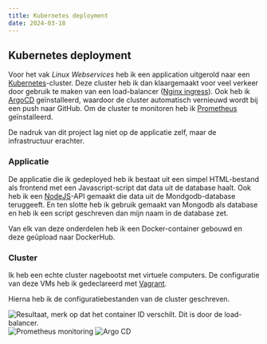 ```yaml
---
title: Kubernetes deployment
date: 2024-03-18
---
```


## Kubernetes deployment

Voor het vak _Linux Webservices_ heb ik een application uitgerold naar een [Kubernetes](https://kubernetes.io/)-cluster.
Deze cluster heb ik dan klaargemaakt voor veel verkeer door gebruik te maken van een load-balancer ([Nginx ingress](https://docs.nginx.com/nginx-ingress-controller/)).
Ook heb ik [ArgoCD](https://argoproj.github.io/cd/) geïnstalleerd, waardoor de cluster automatisch vernieuwd wordt bij een push naar GitHub.
Om de cluster te monitoren heb ik [Prometheus](https://prometheus.io/docs/introduction/overview/) geïnstalleerd.

De nadruk van dit project lag niet op de applicatie zelf, maar de infrastructuur erachter.

### Applicatie

De applicatie die ik gedeployed heb ik bestaat uit een simpel HTML-bestand als frontend met een Javascript-script dat data uit de database haalt.
Ook heb ik een [NodeJS](https://nodejs.org/en)-API gemaakt die data uit de Mondgodb-database teruggeeft.
En ten slotte heb ik gebruik gemaakt van Mongodb als database en heb ik een script geschreven dan mijn naam in de database zet.

Van elk van deze onderdelen heb ik een Docker-container gebouwd en deze geüpload naar DockerHub.

### Cluster

Ik heb een echte cluster nagebootst met virtuele computers.
De configuratie van deze VMs heb ik gedeclareerd met [Vagrant](https://www.vagrantup.com/).

Hierna heb ik de configuratiebestanden van de cluster geschreven.

![Resultaat, merk op dat het container ID verschilt. Dit is door de load-balancer.](/img/projects/k8s_result.png)
![Prometheus monitoring](/img/projects/k8s_prometheus.png)
![Argo CD](/img/projects/k8s_argocd.png)
